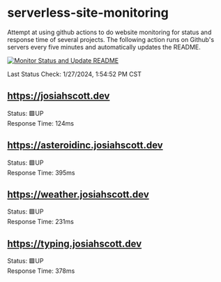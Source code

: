 # serverless-site-monitoring
Attempt at using github actions to do website monitoring for status and response time of several projects. The following action runs on Github's servers every five minutes and automatically updates the README.  

[![Monitor Status and Update README](https://github.com/JosiahSco/serverless-site-monitoring/actions/workflows/monitor.yaml/badge.svg)](https://github.com/JosiahSco/serverless-site-monitoring/actions/workflows/monitor.yaml)

Last Status Check: 1/27/2024, 1:54:52 PM CST

## https://josiahscott.dev
Status: 🟩UP  
Response Time: 124ms

## https://asteroidinc.josiahscott.dev
Status: 🟩UP  
Response Time: 395ms

## https://weather.josiahscott.dev
Status: 🟩UP  
Response Time: 231ms

## https://typing.josiahscott.dev
Status: 🟩UP  
Response Time: 378ms

